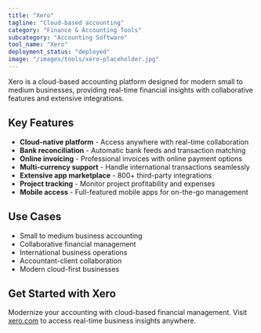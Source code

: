```yaml
---
title: "Xero"
tagline: "Cloud-based accounting"
category: "Finance & Accounting Tools"
subcategory: "Accounting Software"
tool_name: "Xero"
deployment_status: "deployed"
image: "/images/tools/xero-placeholder.jpg"
---
```

Xero is a cloud-based accounting platform designed for modern small to medium businesses, providing real-time financial insights with collaborative features and extensive integrations.

## Key Features

- **Cloud-native platform** - Access anywhere with real-time collaboration
- **Bank reconciliation** - Automatic bank feeds and transaction matching
- **Online invoicing** - Professional invoices with online payment options
- **Multi-currency support** - Handle international transactions seamlessly
- **Extensive app marketplace** - 800+ third-party integrations
- **Project tracking** - Monitor project profitability and expenses
- **Mobile access** - Full-featured mobile apps for on-the-go management

## Use Cases

- Small to medium business accounting
- Collaborative financial management
- International business operations
- Accountant-client collaboration
- Modern cloud-first businesses

## Get Started with Xero

Modernize your accounting with cloud-based financial management. Visit [xero.com](https://www.xero.com) to access real-time business insights anywhere.